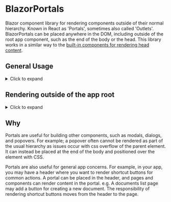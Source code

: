 # BlazorPortals

Blazor component library for rendering components outside of their normal hierarchy. Known in React as 'Portals', sometimes also called 'Outlets'.
BlazorPortals can be placed anywhere in the DOM, including outside of the root app component, such as the end of the body or the head. This library works in a similar way to the [built-in components for rendering head content](https://learn.microsoft.com/en-us/aspnet/core/blazor/components/control-head-content?view=aspnetcore-7.0).

## General Usage
<details>
  <summary>Click to expand</summary>

Register the services using the extension:
```csharp
builder.Services.AddPortals();
```
Place a `PortalOutlet` wherever you want to be able to render components, for example in the page header:

```razor
@* MainLayout.razor *@
@inherits LayoutComponentBase

<div class="page">
    <div class="sidebar">
        <NavMenu />
    </div>

    <main>
        <div class="top-row px-4">
            <PortalOutlet Name="header"/>
        </div>

        <article class="content px-4">
            @Body
        </article>
    </main>
</div>
```

Use a `Portal` component to render into the `PortalOutlet`:

```razor
@* Index.razor *@
@page "/"

<PageTitle>Index</PageTitle>

<Portal Name="header">
    <div>This will be in the header</div>
</Portal>

<h1>Hello, world!</h1>

Welcome to your new app.
```
</details>
    
## Rendering outside of the app root
<details>
  <summary>Click to expand</summary>

Portals can be used to render components outside of the root app component hierarchy, such as the end of the body. [This is done in the same way as registering a `HeadOutlet`.](https://learn.microsoft.com/en-us/aspnet/core/blazor/components/control-head-content?view=aspnetcore-7.0#headoutlet-component)

In order to render outside of the root app component, you need a parameterless component.
The project contains a `BodyPortal` component, which is simply the following:
```razor
<PortalOutlet Name="body" />
```

### Blazor WASM
Add your portal component to the RootComponents collection of the WebAssemblyHostBuilder in Program.cs:
```csharp
builder.RootComponents.Add<BodyOutlet>("body::after");
```
From the headoutlet documentation:
> When the ::after pseudo-selector is specified, the contents of the root component are appended to the existing head contents instead of replacing the content. This allows the app to retain static head content in wwwroot/index.html without having to repeat the content in the app's Razor components.

### Blazor Server
Add your portal component to the \_Host.cshtml
```razor
...
<component type="typeof(BodyOutlet)" render-mode="ServerPrerendered" />
</body>
</html>
```
</details>

## Why
Portals are useful for building other components, such as modals, dialogs, and popovers. 
For example; a popover often cannot be rendered as part of the usual hierarchy as issues occur with css overflow of the parent element. 
It can instead be placed at the end of the body and positioned over the element with CSS.

Portals are also useful for general app concerns.
For example, in your app, you may have a header where you want to render shortcut buttons for common actions.
A portal can be placed in the header, and pages and components can render content in the portal. e.g. A documents list page may add a button for creating a new document. 
The responsibility of rendering shortcut buttons moves from the header to the page.



